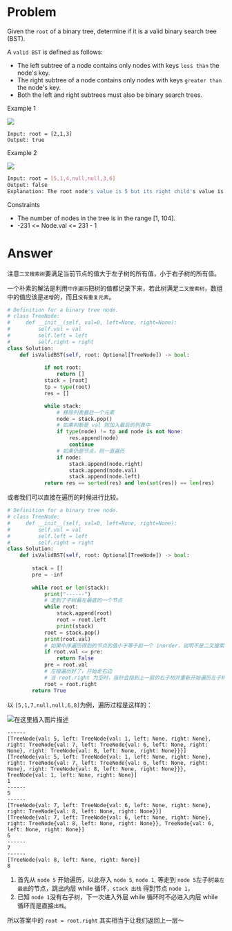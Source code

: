 # Problem
Given the `root` of a binary tree, determine if it is a valid binary search tree (BST).

A `valid BST` is defined as follows:

- The left subtree of a node contains only nodes with keys `less than` the node's key.
- The right subtree of a node contains only nodes with keys `greater than` the node's key.
- Both the left and right subtrees must also be binary search trees.

Example 1

![](https://assets.leetcode.com/uploads/2020/12/01/tree1.jpg)
```
Input: root = [2,1,3]
Output: true
```

Example 2

![](https://assets.leetcode.com/uploads/2020/12/01/tree2.jpg)
```bash
Input: root = [5,1,4,null,null,3,6]
Output: false
Explanation: The root node's value is 5 but its right child's value is 4.
```

Constraints
- The number of nodes in the tree is in the range [1, 104].
- -231 <= Node.val <= 231 - 1

# Answer
注意`二叉搜索树`要满足当前节点的值大于左子树的所有值，小于右子树的所有值。

一个朴素的解法是利用`中序遍历`把树的值都记录下来，若此树满足`二叉搜索树`，数组中的值应该是`递增`的，而且`没有重复元素`。
```python
# Definition for a binary tree node.
# class TreeNode:
#     def __init__(self, val=0, left=None, right=None):
#         self.val = val
#         self.left = left
#         self.right = right
class Solution:
    def isValidBST(self, root: Optional[TreeNode]) -> bool:     
    
            if not root:
                return []
            stack = [root]
            tp = type(root)
            res = []

            while stack:
                # 移除列表最后一个元素
                node = stack.pop()
                # 如果判断是 val 则加入最后的列表中
                if type(node) != tp and node is not None:
                    res.append(node)
                    continue
                # 如果仍是节点，则一直遍历
                if node:
                    stack.append(node.right)
                    stack.append(node.val)
                    stack.append(node.left)
            return res == sorted(res) and len(set(res)) == len(res)
```

或者我们可以直接在遍历的时候进行比较。
```python
# Definition for a binary tree node.
# class TreeNode:
#     def __init__(self, val=0, left=None, right=None):
#         self.val = val
#         self.left = left
#         self.right = right
class Solution:
    def isValidBST(self, root: Optional[TreeNode]) -> bool:     
    
        stack = []
        pre = -inf
        
        while root or len(stack):
            print("------")
            # 走到了子树最左最底的一个节点
            while root:
                stack.append(root)
                root = root.left
                print(stack)
            root = stack.pop()
            print(root.val)
            # 如果中序遍历得到的节点的值小于等于前一个 inorder，说明不是二叉搜索树
            if root.val <= pre:
                return False
            pre = root.val
            # 左根遍历好了，开始走右边
            # 当 root.right 为空时，指针会指到上一层的右子树并重新开始遍历左子树
            root = root.right
        return True
```
以 `[5,1,7,null,null,6,8]`为例，遍历过程是这样的：

![在这里插入图片描述](https://img-blog.csdnimg.cn/1474cc649c344a0183ad22f6fc9ee703.png)
```
------
[TreeNode{val: 5, left: TreeNode{val: 1, left: None, right: None}, right: TreeNode{val: 7, left: TreeNode{val: 6, left: None, right: None}, right: TreeNode{val: 8, left: None, right: None}}}]
[TreeNode{val: 5, left: TreeNode{val: 1, left: None, right: None}, right: TreeNode{val: 7, left: TreeNode{val: 6, left: None, right: None}, right: TreeNode{val: 8, left: None, right: None}}}, TreeNode{val: 1, left: None, right: None}]
1
------
5
------
[TreeNode{val: 7, left: TreeNode{val: 6, left: None, right: None}, right: TreeNode{val: 8, left: None, right: None}}]
[TreeNode{val: 7, left: TreeNode{val: 6, left: None, right: None}, right: TreeNode{val: 8, left: None, right: None}}, TreeNode{val: 6, left: None, right: None}]
6
------
7
------
[TreeNode{val: 8, left: None, right: None}]
8
```
1. 首先从 `node 5` 开始遍历，以此存入 `node 5`, `node 1`, 等走到 `node 5`左子树`最左最底`的节点，跳出内层 while 循环，`stack 出栈` 得到节点 `node 1`，
2. 已知 `node 1`没有右子树，下一次进入外层 while 循环时不必进入内层 while 循环而是直接`出栈`。 

所以答案中的 `root = root.right` 其实相当于让我们返回上一层～